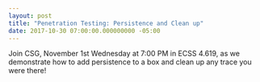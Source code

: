 ```yaml
---
layout: post
title: "Penetration Testing: Persistence and Clean up"
date: 2017-10-30 07:00:00.000000000 -05:00
---
```


Join CSG, November 1st Wednesday at 7:00 PM in ECSS 4.619, as we demonstrate how to add persistence to a box and clean up any trace you were there!

